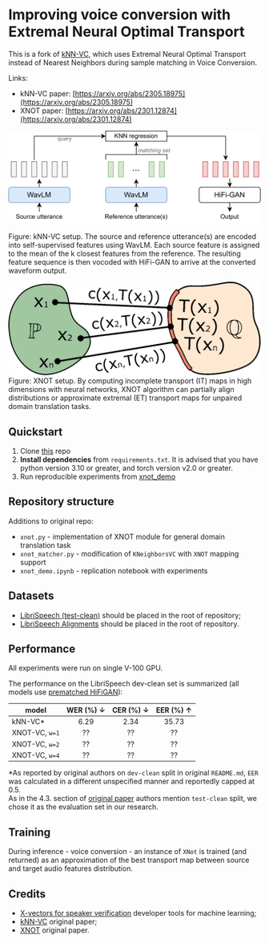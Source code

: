 # Improving voice conversion with Extremal Neural Optimal Transport

This is a fork of [kNN-VC](https://github.com/bshall/knn-vc), which uses Extremal Neural Optimal Transport instead of Nearest Neighbors during sample matching in Voice Conversion.

Links:

- kNN-VC paper: [https://arxiv.org/abs/2305.18975](https://arxiv.org/abs/2305.18975)
- XNOT paper: [https://arxiv.org/abs/2301.12874](https://arxiv.org/abs/2301.12874)


![kNN-VC overview](./pics/knn-vc.png)

Figure: kNN-VC setup. The source and reference utterance(s) are encoded into self-supervised features using WavLM. Each source feature is assigned to the mean of the k closest features from the reference. The resulting feature sequence is then vocoded with HiFi-GAN to arrive at the converted waveform output.

![XNOT method](./pics/OT_map_def_perfect_v6.png)
Figure: XNOT setup. By computing incomplete transport (IT) maps in high dimensions with neural networks, XNOT algorithm can partially align distributions or approximate extremal (ET) transport maps for unpaired domain translation tasks. 

## Quickstart

1. Clone [this](https://github.com/tardis-forever/xnot-vc) repo
2. **Install dependencies** from `requirements.txt`. It is advised that you have python version 3.10 or greater, and torch version v2.0 or greater.
3. Run reproducible experiments from [xnot_demo](./xnot_demo.ipynb) 


## Repository structure

Additions to original repo:
- ```xnot.py``` - implementation of XNOT module for general domain translation task
- ```xnot_matcher.py``` - modification of `KNeighborsVC` with `XNOT` mapping support
- ```xnot_demo.ipynb``` - replication notebook with experiments

## Datasets
- [LibriSpeech (test-clean)](http://www.openslr.org/12) should be placed in the root of repository;
- [LibriSpeech Alignments](https://github.com/CorentinJ/librispeech-alignments) should be placed in the root of repository.


## Performance

All experiments were run on single V-100 GPU.

The performance on the LibriSpeech dev-clean set is summarized (all models use [prematched HiFiGAN](https://github.com/bshall/knn-vc/releases/download/v0.1/prematch_g_02500000.pt)):

| model          | WER (%) &darr; | CER (%) &darr; |  EER (%) &uarr;  |
|----------------|:--------------:|:--------------:|:----------------:|
| kNN-VC*        |      6.29      |      2.34      |      35.73       | 
| XNOT-VC, `w=1` |       ??       |       ??       |        ??        | 
| XNOT-VC, `w=2` |       ??       |       ??       |        ??        | 
| XNOT-VC, `w=4` |       ??       |       ??       |        ??        | 

*As reported by original authors on `dev-clean` split in original `README.md`, `EER` was calculated in a different unspecified manner and reportedly capped at 0.5.  
As in the 4.3. section of [original paper](https://arxiv.org/abs/2305.18975) authors mention `test-clean` split, we chose 
it as the evaluation set in our research.

## Training

During inference - voice conversion - an instance of `XNot` is trained (and returned) as an approximation of the best transport map between source and target audio features distribution.

## Credits
- [X-vectors for speaker verification](https://huggingface.co/speechbrain/spkrec-xvect-voxceleb) developer tools for machine learning;
- [kNN-VC](https://github.com/bshall/knn-vc) original paper;
- [XNOT](https://github.com/milenagazdieva/ExtremalNeuralOptimalTransport) original paper.
